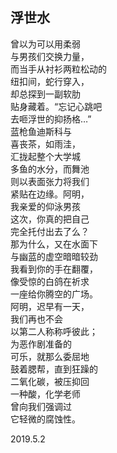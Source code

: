 ## 浮世水 <span class="footnote" onclick="footnoteFSS()"><i class="fa fa-file-image-o fa-fw pull-right"></i></span>

曾以为可以用柔弱  
与男孩们交换力量，  
而当手从衬衫两粒松动的  
纽扣间，蛇行穿入，  
却总探到一副软肋  
贴身藏着。“忘记心跳吧  
去咂浮世的抑扬格…”  
蓝枪鱼迪斯科与  
喜丧茶，如雨洼，  
汇拢起整个大学城  
多鱼的水分，而舞池  
则以表面张力将我们  
紧贴在边缘。阿明，  
我亲爱的仰泳男孩  
这次，你真的把自己  
完全托付出去了么？  
那为什么，又在水面下  
与幽蓝的虚空暗暗较劲  
我看到你的手在翻覆，  
像受惊的白鸽在祈求  
一座给你腾空的广场。  
阿明，迟早有一天，  
我们再也不会  
以第二人称称呼彼此；  
为恶作剧准备的  
可乐，就那么委屈地  
鼓着腮帮，直到狂躁的  
二氧化碳，被压抑回  
一种酸，化学老师  
曾向我们强调过  
它轻微的腐蚀性。  

<div class="time-note">2019.5.2</div>